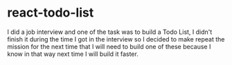 # react-todo-list

I did a job interview and one of the task was to build a Todo List, I didn't finish it during the time I got in the interview so I decided to make repeat the mission for the next time that I will need to build one of these because I know in that way next time I will build it faster.
